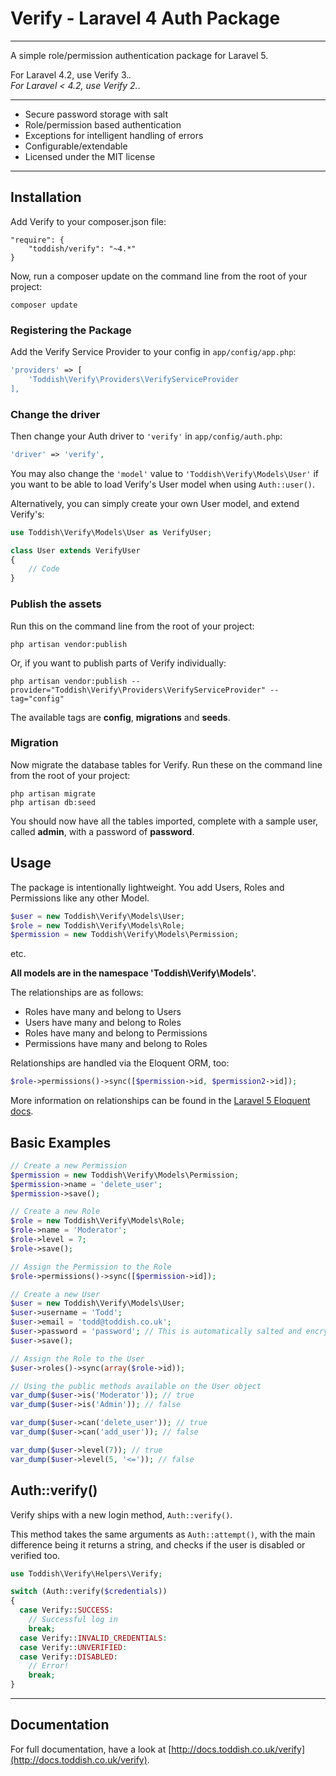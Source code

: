# Verify - Laravel 4 Auth Package

---

A simple role/permission authentication package for Laravel 5.

For Laravel 4.2, use Verify 3.*.  
For Laravel < 4.2, use Verify 2.*.

---

* Secure password storage with salt
* Role/permission based authentication
* Exceptions for intelligent handling of errors
* Configurable/extendable
* Licensed under the MIT license

---

## Installation

Add Verify to your composer.json file:

```
"require": {
	"toddish/verify": "~4.*"
}
```

Now, run a composer update on the command line from the root of your project:

    composer update

### Registering the Package

Add the Verify Service Provider to your config in ``app/config/app.php``:

```php
'providers' => [
	'Toddish\Verify\Providers\VerifyServiceProvider
],
```

### Change the driver

Then change your Auth driver to ``'verify'`` in ``app/config/auth.php``:

```php
'driver' => 'verify',
```

You may also change the ```'model'``` value to ```'Toddish\Verify\Models\User'``` if you want to be able to load Verify's User model when using ```Auth::user()```.

Alternatively, you can simply create your own User model, and extend Verify's:

```php
use Toddish\Verify\Models\User as VerifyUser;

class User extends VerifyUser
{
    // Code
}
```

### Publish the assets

Run this on the command line from the root of your project:

	php artisan vendor:publish

Or, if you want to publish parts of Verify individually:

    php artisan vendor:publish --provider="Toddish\Verify\Providers\VerifyServiceProvider" --tag="config"

The available tags are **config**, **migrations** and **seeds**.

### Migration

Now migrate the database tables for Verify. Run these on the command line from the root of your project:

    php artisan migrate
    php artisan db:seed

You should now have all the tables imported, complete with a sample user, called **admin**, with a password of **password**.

## Usage

The package is intentionally lightweight. You add Users, Roles and Permissions like any other Model.

```php
$user = new Toddish\Verify\Models\User;
$role = new Toddish\Verify\Models\Role;
$permission = new Toddish\Verify\Models\Permission;
```

etc.

**All models are in the namespace 'Toddish\Verify\Models\'.**

The relationships are as follows:

* Roles have many and belong to Users
* Users have many and belong to Roles
* Roles have many and belong to Permissions
* Permissions have many and belong to Roles

Relationships are handled via the Eloquent ORM, too:

```php
$role->permissions()->sync([$permission->id, $permission2->id]);
```

More information on relationships can be found in the [Laravel 5 Eloquent docs](http://laravel.com/docs/eloquent).

## Basic Examples

```php
// Create a new Permission
$permission = new Toddish\Verify\Models\Permission;
$permission->name = 'delete_user';
$permission->save();

// Create a new Role
$role = new Toddish\Verify\Models\Role;
$role->name = 'Moderator';
$role->level = 7;
$role->save();

// Assign the Permission to the Role
$role->permissions()->sync([$permission->id]);

// Create a new User
$user = new Toddish\Verify\Models\User;
$user->username = 'Todd';
$user->email = 'todd@toddish.co.uk';
$user->password = 'password'; // This is automatically salted and encrypted
$user->save();

// Assign the Role to the User
$user->roles()->sync(array($role->id));

// Using the public methods available on the User object
var_dump($user->is('Moderator')); // true
var_dump($user->is('Admin')); // false

var_dump($user->can('delete_user')); // true
var_dump($user->can('add_user')); // false

var_dump($user->level(7)); // true
var_dump($user->level(5, '<=')); // false
```

## Auth::verify()

Verify ships with a new login method, ```Auth::verify()```.

This method takes the same arguments as ```Auth::attempt()```, with the main difference being it returns a string, and checks if the user is disabled or verified too.

```php
use Toddish\Verify\Helpers\Verify;

switch (Auth::verify($credentials))
{
  case Verify::SUCCESS:
    // Successful log in
    break;
  case Verify::INVALID_CREDENTIALS:  
  case Verify::UNVERIFIED:  
  case Verify::DISABLED:
    // Error!
    break;  
}
```

---

## Documentation

For full documentation, have a look at [http://docs.toddish.co.uk/verify](http://docs.toddish.co.uk/verify).